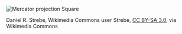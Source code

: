 ![Mercator projection Square](https://upload.wikimedia.org/wikipedia/commons/7/73/Mercator_projection_Square.JPG)

Daniel R. Strebe, Wikimedia Commons user Strebe, [CC BY-SA 3.0](https://creativecommons.org/licenses/by-sa/3.0), via Wikimedia Commons
